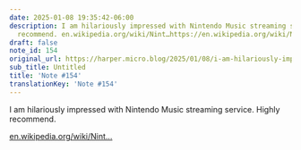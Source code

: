 ```yaml
---
date: 2025-01-08 19:35:42-06:00
description: I am hilariously impressed with Nintendo Music streaming service. Highly
  recommend. en.wikipedia.org/wiki/Nint…https://en.wikipedia.org/wiki/NintendoMusic
draft: false
note_id: 154
original_url: https://harper.micro.blog/2025/01/08/i-am-hilariously-impressed-with.html
sub_title: Untitled
title: 'Note #154'
translationKey: 'Note #154'
---
```


I am hilariously impressed with Nintendo Music streaming service. Highly recommend.

[en.wikipedia.org/wiki/Nint…](https://en.wikipedia.org/wiki/Nintendo_Music)